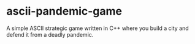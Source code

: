 # ascii-pandemic-game
A simple ASCII strategic game written in C++ where you build a city and defend it from a deadly pandemic.
